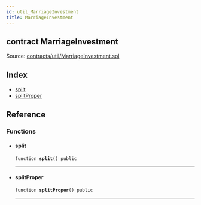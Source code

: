 ```yaml
---
id: util_MarriageInvestment
title: MarriageInvestment
---
```


<div class="contract-doc"><div class="contract"><h2 class="contract-header"><span class="contract-kind">contract</span> MarriageInvestment</h2><div class="source">Source: <a href="https://github.com/FriendlyUser/solidity-smart-contracts//blob/v0.2.0/contracts/util/MarriageInvestment.sol" target="_blank">contracts/util/MarriageInvestment.sol</a></div></div><div class="index"><h2>Index</h2><ul><li><a href="util_MarriageInvestment.html#split">split</a></li><li><a href="util_MarriageInvestment.html#splitProper">splitProper</a></li></ul></div><div class="reference"><h2>Reference</h2><div class="functions"><h3>Functions</h3><ul><li><div class="item function"><span id="split" class="anchor-marker"></span><h4 class="name">split</h4><div class="body"><code class="signature">function <strong>split</strong><span>() </span><span>public </span></code><hr/></div></div></li><li><div class="item function"><span id="splitProper" class="anchor-marker"></span><h4 class="name">splitProper</h4><div class="body"><code class="signature">function <strong>splitProper</strong><span>() </span><span>public </span></code><hr/></div></div></li></ul></div></div></div>
